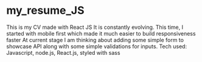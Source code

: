 # my_resume_JS
This is my CV made with React JS
It is constantly evolving. 
This time, I started with mobile first which made it much easier to build responsiveness faster
At current stage I am thinking about adding some simple form to showcase API along with some simple validations for inputs.
Tech used: Javascript, node.js, React.js, styled with sass
